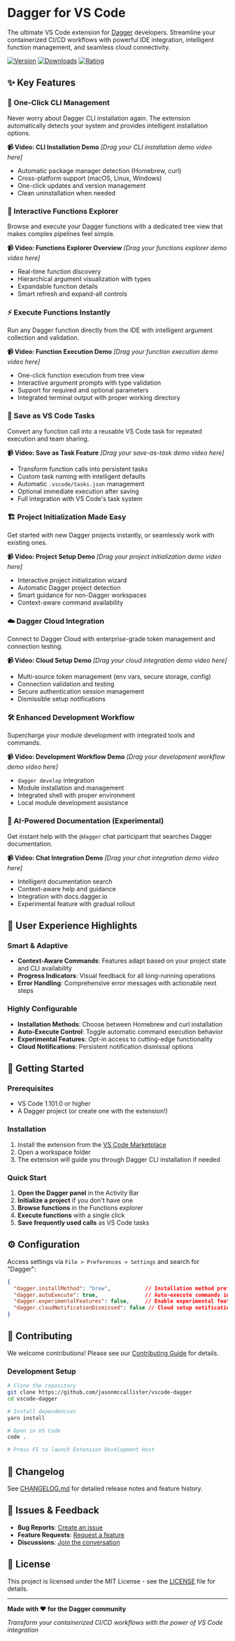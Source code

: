 # Dagger for VS Code

The ultimate VS Code extension for [Dagger](https://dagger.io) developers. Streamline your containerized CI/CD workflows with powerful IDE integration, intelligent function management, and seamless cloud connectivity.

[![Version](https://img.shields.io/visual-studio-marketplace/v/jasonmccallister.vscode-dagger)](https://marketplace.visualstudio.com/items?itemName=jasonmccallister.vscode-dagger)
[![Downloads](https://img.shields.io/visual-studio-marketplace/d/jasonmccallister.vscode-dagger)](https://marketplace.visualstudio.com/items?itemName=jasonmccallister.vscode-dagger)
[![Rating](https://img.shields.io/visual-studio-marketplace/r/jasonmccallister.vscode-dagger)](https://marketplace.visualstudio.com/items?itemName=jasonmccallister.vscode-dagger)

## ✨ Key Features

### 🚀 One-Click CLI Management
Never worry about Dagger CLI installation again. The extension automatically detects your system and provides intelligent installation options.

**📹 Video: CLI Installation Demo**
*[Drag your CLI installation demo video here]*

- Automatic package manager detection (Homebrew, curl)
- Cross-platform support (macOS, Linux, Windows)
- One-click updates and version management
- Clean uninstallation when needed

### 🎯 Interactive Functions Explorer
Browse and execute your Dagger functions with a dedicated tree view that makes complex pipelines feel simple.

**📹 Video: Functions Explorer Overview**
*[Drag your functions explorer demo video here]*

- Real-time function discovery
- Hierarchical argument visualization with types
- Expandable function details
- Smart refresh and expand-all controls

### ⚡ Execute Functions Instantly
Run any Dagger function directly from the IDE with intelligent argument collection and validation.

**📹 Video: Function Execution Demo**
*[Drag your function execution demo video here]*

- One-click function execution from tree view
- Interactive argument prompts with type validation
- Support for required and optional parameters
- Integrated terminal output with proper working directory

### 💾 Save as VS Code Tasks
Convert any function call into a reusable VS Code task for repeated execution and team sharing.

**📹 Video: Save as Task Feature**
*[Drag your save-as-task demo video here]*

- Transform function calls into persistent tasks
- Custom task naming with intelligent defaults
- Automatic `.vscode/tasks.json` management
- Optional immediate execution after saving
- Full integration with VS Code's task system

### 🏗️ Project Initialization Made Easy
Get started with new Dagger projects instantly, or seamlessly work with existing ones.

**📹 Video: Project Setup Demo**
*[Drag your project initialization demo video here]*

- Interactive project initialization wizard
- Automatic Dagger project detection
- Smart guidance for non-Dagger workspaces
- Context-aware command availability

### ☁️ Dagger Cloud Integration
Connect to Dagger Cloud with enterprise-grade token management and connection testing.

**📹 Video: Cloud Setup Demo**
*[Drag your cloud integration demo video here]*

- Multi-source token management (env vars, secure storage, config)
- Connection validation and testing
- Secure authentication session management
- Dismissible setup notifications

### 🛠️ Enhanced Development Workflow
Supercharge your module development with integrated tools and commands.

**📹 Video: Development Workflow Demo**
*[Drag your development workflow demo video here]*

- `dagger develop` integration
- Module installation and management
- Integrated shell with proper environment
- Local module development assistance

### 🤖 AI-Powered Documentation (Experimental)
Get instant help with the `@dagger` chat participant that searches Dagger documentation.

**📹 Video: Chat Integration Demo**
*[Drag your chat integration demo video here]*

- Intelligent documentation search
- Context-aware help and guidance
- Integration with docs.dagger.io
- Experimental feature with gradual rollout

## 🎨 User Experience Highlights

### Smart & Adaptive
- **Context-Aware Commands**: Features adapt based on your project state and CLI availability
- **Progress Indicators**: Visual feedback for all long-running operations
- **Error Handling**: Comprehensive error messages with actionable next steps

### Highly Configurable
- **Installation Methods**: Choose between Homebrew and curl installation
- **Auto-Execute Control**: Toggle automatic command execution behavior
- **Experimental Features**: Opt-in access to cutting-edge functionality
- **Cloud Notifications**: Persistent notification dismissal options

## 🚀 Getting Started

### Prerequisites
- VS Code 1.101.0 or higher
- A Dagger project (or create one with the extension!)

### Installation
1. Install the extension from the [VS Code Marketplace](https://marketplace.visualstudio.com/items?itemName=jasonmccallister.vscode-dagger)
2. Open a workspace folder
3. The extension will guide you through Dagger CLI installation if needed

### Quick Start
1. **Open the Dagger panel** in the Activity Bar
2. **Initialize a project** if you don't have one
3. **Browse functions** in the Functions explorer
4. **Execute functions** with a single click
5. **Save frequently used calls** as VS Code tasks

## ⚙️ Configuration

Access settings via `File > Preferences > Settings` and search for "Dagger":

```json
{
  "dagger.installMethod": "brew",           // Installation method preference
  "dagger.autoExecute": true,               // Auto-execute commands in terminal
  "dagger.experimentalFeatures": false,     // Enable experimental features
  "dagger.cloudNotificationDismissed": false // Cloud setup notification state
}
```

## 🤝 Contributing

We welcome contributions! Please see our [Contributing Guide](CONTRIBUTING.md) for details.

### Development Setup
```bash
# Clone the repository
git clone https://github.com/jasonmccallister/vscode-dagger
cd vscode-dagger

# Install dependencies
yarn install

# Open in VS Code
code .

# Press F5 to launch Extension Development Host
```

## 📝 Changelog

See [CHANGELOG.md](CHANGELOG.md) for detailed release notes and feature history.

## 🐛 Issues & Feedback

- **Bug Reports**: [Create an issue](https://github.com/jasonmccallister/vscode-dagger/issues/new?template=bug_report.md)
- **Feature Requests**: [Request a feature](https://github.com/jasonmccallister/vscode-dagger/issues/new?template=feature_request.md)
- **Discussions**: [Join the conversation](https://github.com/jasonmccallister/vscode-dagger/discussions)

## 📄 License

This project is licensed under the MIT License - see the [LICENSE](LICENSE) file for details.

---

**Made with ❤️ for the Dagger community**

*Transform your containerized CI/CD workflows with the power of VS Code integration*